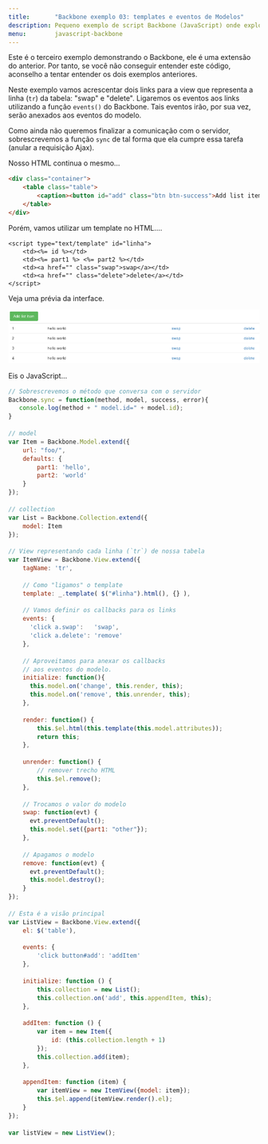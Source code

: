 ```yaml
---
title:       "Backbone exemplo 03: templates e eventos de Modelos"
description: Pequeno exemplo de script Backbone (JavaScript) onde exploro templates no HTML e os eventos de modelos disparando ações da visão.
menu:        javascript-backbone
---
```


Este é o terceiro exemplo demonstrando o Backbone, ele é uma extensão do anterior. Por tanto, se você não
conseguir entender este código, aconselho a tentar entender os dois exemplos anteriores.

Neste exemplo vamos acrescentar dois links para a view que representa a linha (`tr`) da tabela: "swap" e "delete".
Ligaremos os eventos aos links utilizando a função `events()` do Backbone. Tais eventos irão, por sua vez, serão anexados
aos eventos do modelo.

Como ainda não queremos finalizar a comunicação com o servidor, sobrescrevemos a função `sync` de tal forma que ela
cumpre essa tarefa (anular a requisição Ajax).

Nosso HTML continua o mesmo...

```html
<div class="container">
    <table class="table">
        <caption><button id="add" class="btn btn-success">Add list item</button></caption>
    </table>
</div>
```

Porém, vamos utilizar um template no HTML....

```
<script type="text/template" id="linha">
    <td><%= id %></td>
    <td><%= part1 %> <%= part2 %></td>            
    <td><a href="" class="swap">swap</a></td>            
    <td><a href="" class="delete">delete</a></td>            
</script> 
```

Veja uma prévia da interface.

!["exemplo backbone"](img-tabela.png "exemplo backbone")


Eis o JavaScript...

```javascript
// Sobrescrevemos o método que conversa com o servidor
Backbone.sync = function(method, model, success, error){
   console.log(method + " model.id=" + model.id);
}

// model
var Item = Backbone.Model.extend({
    url: "foo/",
    defaults: {
        part1: 'hello',
        part2: 'world'
    }
});

// collection
var List = Backbone.Collection.extend({
    model: Item
});

// View representando cada linha (`tr`) de nossa tabela
var ItemView = Backbone.View.extend({
    tagName: 'tr',

    // Como "ligamos" o template
    template: _.template( $("#linha").html(), {} ),

    // Vamos definir os callbacks para os links
    events: {
      'click a.swap':   'swap',
      'click a.delete': 'remove'
    },

    // Aproveitamos para anexar os callbacks
    // aos eventos do modelo.
    initialize: function(){
      this.model.on('change', this.render, this);
      this.model.on('remove', this.unrender, this);
    },  

    render: function() {
        this.$el.html(this.template(this.model.attributes));
        return this;
    },

    unrender: function() {
        // remover trecho HTML
        this.$el.remove();
    },

    // Trocamos o valor do modelo
    swap: function(evt) {
      evt.preventDefault();
      this.model.set({part1: "other"});      
    },

    // Apagamos o modelo
    remove: function(evt) {
      evt.preventDefault();
      this.model.destroy();
    }
});

// Esta é a visão principal
var ListView = Backbone.View.extend({
    el: $('table'),

    events: {
        'click button#add': 'addItem'
    },

    initialize: function () {
        this.collection = new List();
        this.collection.on('add', this.appendItem, this);
    },

    addItem: function () {
        var item = new Item({
            id: (this.collection.length + 1)
        });
        this.collection.add(item);
    },

    appendItem: function (item) {
        var itemView = new ItemView({model: item});
        this.$el.append(itemView.render().el);
    }
});

var listView = new ListView();
```